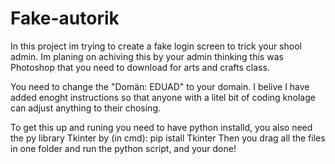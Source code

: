 # Fake-autorik

In this project im trying to create a fake login screen to trick your shool admin.
Im planing on achiving this by your admin thinking this was Photoshop that you need to download for arts and crafts class.

You need to change the "Domän: EDUAD" to your domain.
I belive I have added enoght instructions so that anyone with a litel bit of coding knolage can adjust anything to their chosing.

To get this up and runing you need to have python installd, you also need the py library Tkinter by (in cmd): pip istall Tkinter
Then you drag all the files in one folder and run the python script, and your done!
